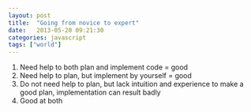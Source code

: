 ```yaml
---
layout: post
title:  "Going from novice to expert"
date:   2013-05-20 09:21:30
categories: javascript
tags: ["world"]
---
```


1. Need help to both plan and implement code = good
2. Need help to plan, but implement by yourself = good
3. Do not need help to plan, but lack intuition and experience to make a good plan, implementation can result badly
4. Good at both
